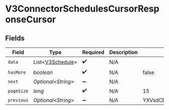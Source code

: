 # V3ConnectorSchedulesCursorResponseCursor


## Fields

| Field                                                  | Type                                                   | Required                                               | Description                                            | Example                                                |
| ------------------------------------------------------ | ------------------------------------------------------ | ------------------------------------------------------ | ------------------------------------------------------ | ------------------------------------------------------ |
| `data`                                                 | List\<[V3Schedule](../../models/shared/V3Schedule.md)> | :heavy_check_mark:                                     | N/A                                                    |                                                        |
| `hasMore`                                              | *boolean*                                              | :heavy_check_mark:                                     | N/A                                                    | false                                                  |
| `next`                                                 | *Optional\<String>*                                    | :heavy_minus_sign:                                     | N/A                                                    |                                                        |
| `pageSize`                                             | *long*                                                 | :heavy_check_mark:                                     | N/A                                                    | 15                                                     |
| `previous`                                             | *Optional\<String>*                                    | :heavy_minus_sign:                                     | N/A                                                    | YXVsdCBhbmQgYSBtYXhpbXVtIG1heF9yZXN1bHRzLol=           |